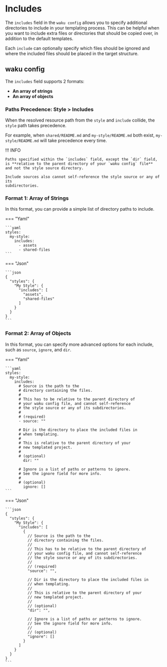 # Includes

The `includes` field in the `waku config` allows you to specify additional directories
to include in your templating process. This can be helpful when you want to include
extra files or directories that should be copied over, in addition to the default
templates.

Each `include` can optionally specify which files should be ignored and where
the included files should be placed in the target structure.

## waku config

The `includes` field supports 2 formats:

- **An array of strings**
- **An array of objects**

### Paths Precedence: Style > Includes

When the resolved resource path from the `style` and `include` collide,
the `style` path takes precedence.

For example, when `shared/README.md` and `my-style/README.md` both exist,
`my-style/README.md` will take precedence every time.

!!! INFO

    Paths specified within the `includes` field, except the `dir` field,
    is **relative to the parent directory of your `waku config` file**
    and not the style source directory.

    Include sources also cannot self-reference the style source or any of its
    subdirectories.

### Format 1: Array of Strings

In this format, you can provide a simple list of
directory paths to include.

=== "Yaml"

    ```yaml
    styles:
      my-style:
        includes:
          - assets
          - shared-files
    ```

=== "Json"

    ```json
    {
      "styles": {
        "My Style": {
          "includes": [
            "assets",
            "shared-files"
          ]
        }
      }
    }
    ```

### Format 2: Array of Objects

In this format, you can specify more advanced options for each include,
such as `source`, `ignore`, and `dir`.

=== "Yaml"

    ```yaml
    styles:
      my-style:
        includes:
          # Source is the path to the
          # directory containing the files.
          #
          # This has to be relative to the parent directory of
          # your waku config file, and cannot self-reference
          # the style source or any of its subdirectories.
          #
          # (required)
          - source: ""

          # Dir is the directory to place the included files in
          # when templating.
          #
          # This is relative to the parent directory of your
          # new templated project.
          #
          # (optional)
            dir: ""

          # Ignore is a list of paths or patterns to ignore.
          # See the ignore field for more info.
          #
          # (optional)
            ignore: []
    ```

=== "Json"

    ```json
    {
      "styles": {
        "My Style": {
          "includes": [
            {
              // Source is the path to the
              // directory containing the files.
              //
              // This has to be relative to the parent directory of
              // your waku config file, and cannot self-reference
              // the style source or any of its subdirectories.
              //
              // (required)
              "source": "",

              // Dir is the directory to place the included files in
              // when templating.
              //
              // This is relative to the parent directory of your
              // new templated project.
              //
              // (optional)
              "dir": "",

              // Ignore is a list of paths or patterns to ignore.
              // See the ignore field for more info.
              //
              // (optional)
              "ignore": []
            }
          ]
        }
      }
    }
    ```
